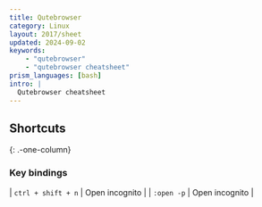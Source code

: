 ```yaml
---
title: Qutebrowser
category: Linux
layout: 2017/sheet
updated: 2024-09-02
keywords:
    - "qutebrowser"
    - "qutebrowser cheatsheet"
prism_languages: [bash]
intro: |
  Qutebrowser cheatsheet
---
```


Shortcuts
---------
{: .-one-column}

### Key bindings

| `ctrl + shift + n` | Open incognito |
| `:open -p` | Open incognito |

